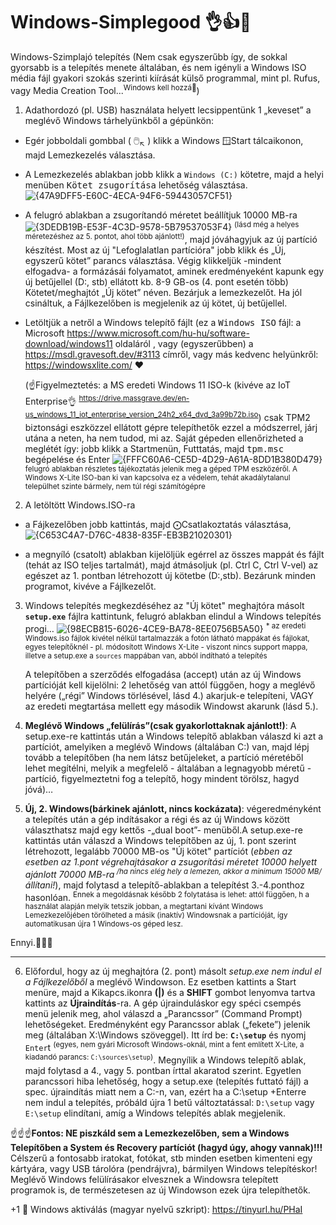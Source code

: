 # Windows-Simplegood 👌👍🙌
Windows-Szimplajó telepítés (Nem csak egyszerűbb így, de sokkal gyorsabb is a telepítés menete általában, és nem igényli a Windows ISO média fájl gyakori szokás szerinti kiírását külső programmal, mint pl. Rufus, vagy Media Creation Tool...<sup>Windows kell hozzá😬</sup>)

1. Adathordozó (pl. USB) használata helyett lecsippentünk 1 „keveset” a meglévő Windows tárhelyünkből a gépünkön:
- Egér jobboldali gombbal ( 🖱️<sub>↖️</sub> ) klikk a Windows 🪟Start tálcaikonon, majd Lemezkezelés választása. 
- A Lemezkezelés ablakban jobb klikk a <code>Windows (C:)</code> kötetre, majd a helyi menüben <tt>Kötet zsugorítása</tt> lehetőség választása. ![{47A9DFF5-E60C-4ECA-94F6-59443057CF51}](https://github.com/user-attachments/assets/88f57747-cd34-4f29-8abd-53538ee28ab2)
- A felugró ablakban a zsugorítandó méretet beállítjuk 10000 MB-ra ![{3DEDB19B-E53F-4C3D-9578-5B79537053F4}](https://github.com/user-attachments/assets/2400f183-6a6f-4190-9ea4-ab75882d7ad7)
<sup>(lásd még a helyes méretezéshez az 5. pontot, ahol több ajánlott!)</sup>, majd jóváhagyjuk az új partíció készítést. Most az új "Lefoglalatlan partícióra" jobb klikk és „Új, egyszerű kötet” parancs választása. Végig klikkeljük -mindent elfogadva- a formázásái folyamatot, aminek eredményeként kapunk egy új betűjellel (D:, stb) ellátott kb. 8-9 GB-os (4. pont esetén több) Kötetet/meghajtót „Új kötet” néven. Bezárjuk a lemezkezelőt. Ha jól csináltuk, a Fájlkezelőben is megjelenik az új kötet, új betűjellel.
- Letöltjük a netről a Windows telepítő fájlt (ez a <tt>Windows ISO</tt> fájl: a Microsoft https://www.microsoft.com/hu-hu/software-download/windows11 oldaláról , vagy (egyszerűbben) a https://msdl.gravesoft.dev/#3113 címről, vagy más kedvenc helyünkről: https://windowsxlite.com/ ❤️
  
  (☝️Figyelmeztetés: a MS eredeti Windows 11 ISO-k (kivéve az IoT Enterprise👌 <sup>https://drive.massgrave.dev/en-us_windows_11_iot_enterprise_version_24h2_x64_dvd_3a99b72b.iso</sup>) csak TPM2 biztonsági eszközzel ellátott gépre telepíthetők ezzel a módszerrel, járj utána a neten, ha nem tudod, mi az. Saját gépeden ellenőrizheted a meglétét így: jobb klikk a Startmenün, Futttatás, majd <tt>tpm.msc</tt> begépelése és Enter ![{FFFC60A6-CE5D-4D29-A61A-8DD1B380D479}](https://github.com/user-attachments/assets/45b3486f-9301-40b7-9e64-758661921f1f) <sup>felugró ablakban részletes tájékoztatás jelenik meg a géped TPM eszközéről. A Windows X-Lite ISO-ban ki van kapcsolva ez a védelem, tehát akadálytalanul települhet szinte bármely, nem túl régi számítógépre</sup>
2. A letöltött Windows.ISO-ra
- a Fájkezelőben jobb kattintás, majd ⨀Csatlakoztatás választása, ![{C653C4A7-D76C-4838-835F-EB3B21020301}](https://github.com/user-attachments/assets/2778f1c2-580c-487f-8a53-571da122c13a)

- a megnyíló (csatolt) ablakban kijelöljük egérrel az összes mappát és fájlt (tehát az ISO teljes tartalmát), majd átmásoljuk (pl. Ctrl C, Ctrl V-vel) az egészet az 1. pontban létrehozott új kötetbe (D:,stb). Bezárunk minden programot, kivéve a Fájlkezelőt.
3. Windows telepítés megkezdéséhez az "Új kötet" meghajtóra másolt <b><code>setup.exe</code></b> fájlra kattintunk, felugró ablakban elindul a Windows telepítés progi… ![{98ECB815-6026-4CE9-BA78-8EE0756B5A50}](https://github.com/user-attachments/assets/dc4f5c8c-2210-48ed-8dc1-5d1a762a79b7) <sup>* az eredeti Windows.iso fájlok kivétel nélkül tartalmazzák a fotón látható mappákat és fájlokat, egyes telepítőknél - pl. módosított Windows X-Lite - viszont nincs support mappa, illetve a setup.exe a <code>sources</code> mappában van, abból indítható a telepítés</sup>

    A telepítőben a szerződés elfogadása (accept) után az új Windows partícióját kell kijelölni: 2 lehetőség van attól függően, hogy a meglévő helyére („régi” Windows törlésével, lásd 4.) akarjuk-e telepíteni, VAGY az eredeti megtartása mellett egy második Windowst akarunk (lásd 5.).
4. <b>Meglévő Windows „felülírás”(csak gyakorlottaknak ajánlott!)</b>: A setup.exe-re kattintás után a Windows telepítő ablakban válaszd ki azt a partíciót, amelyiken a meglévő Windows (általában C:) van, majd lépj tovább a telepítőben (ha nem látsz betűjeleket, a partíció méretéből lehet megítélni, melyik a megfelelő - általában a legnagyobb méretű - partíció, figyelmeztetni fog a telepítő, hogy mindent törölsz, hagyd jóvá)…
5. <b>Új, 2. Windows(bárkinek ajánlott, nincs kockázata)</b>: végeredményként a telepítés után a gép indításakor a régi és az új Windows között választhatsz majd egy kettős -„dual boot”- menüből.A setup.exe-re kattintás után válaszd a Windows telepítőben az új, 1. pont szerint létrehozott, legalább 70000 MB-os "Új kötet" partíciót (<i>ebben az esetben az 1.pont végrehajtásakor a zsugorítási méretet 10000 helyett ajánlott 70000 MB-ra<sup> /ha nincs elég hely a lemezen, akkor a minimum 15000 MB/</sup> állítani!</i>), majd folytasd a telepítő-ablakban a telepítést 3.-4.ponthoz hasonlóan. <sup>Ennek a megoldásnak később 2 folytatása is lehet: attól függően, h a használat alapján melyik tetszik jobban, a megtartani kívánt Windows Lemezkezelőjében törölheted a másik (inaktív) Windowsnak a partícióját, így automatikusan újra 1 Windows-os géped lesz.</sup>
  
  Ennyi.🙌🙌🙌
  ___________________________________________________
6. Előfordul, hogy az új meghajtóra (2. pont) másolt <i>setup.exe nem indul el a Fájlkezelőből</i> a meglévő Windowson. Ez esetben kattints a Start menüre, majd a Kikapcs.ikonra <b>(|)</b> és a <b>SHIFT</b> gombot lenyomva tartva kattints az <b>Újraindítás</b>-ra. A gép újrainduláskor egy spéci csempés menü jelenik meg, ahol válaszd a „Parancssor” (Command Prompt) lehetőségeket. Eredményként egy Parancssor ablak („fekete”) jelenik meg (általában X:\Windows szöveggel). Itt írd be: <b><code>C:\setup</code></b> és nyomj <code>Enter</code>t <sup>(egyes, nem gyári Microsoft Windows-oknál, mint a fent említett X-Lite, a kiadandó parancs: <code>C:\sources\setup</code>)</sup>. Megnyílik a Windows telepítő ablak, majd folytasd a 4., vagy 5. pontban írttal akaratod szerint. Egyetlen parancssori hiba lehetőség, hogy a setup.exe (telepítés futtató fájl) a spec. újraindítás miatt nem a C:-n, van, ezért ha a C:\setup +Enterre nem indul a telepítés, próbáld újra 1 betű változtatással: <code>D:\setup</code> vagy <code>E:\setup</code> elindítani, amíg a Windows telepítés ablak megjelenik.
   
☝️☝️☝️<b>Fontos: NE piszkáld sem a Lemezkezelőben, sem a Windows Telepítőben a System és Recovery partíciót (hagyd úgy, ahogy vannak)!!!</b> Célszerű a fontosabb iratokat, fotókat, stb minden esetben kimenteni egy kártyára, vagy USB tárolóra (pendrájvra), bármilyen Windows telepítéskor! Meglévő Windows felülírásakor elvesznek a Windowsra telepített programok is, de természetesen az új Windowson ezek újra telepíthetők.
 
+1 🥳 Windows aktiválás (magyar nyelvű szkript): https://tinyurl.hu/PHaI

